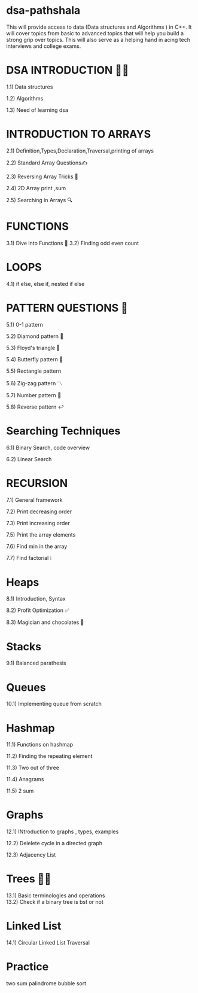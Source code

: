 # dsa-pathshala 
This will provide access to data (Data structures and Algorithms ) in C++. 
It will cover topics from basic to advanced topics that will help you build a strong grip over topics.
This will also serve as a helping hand in acing tech interviews and college exams.


# DSA INTRODUCTION 👩‍🏫
   
  1.1) Data structures
  
  1.2) Algorithms
  
  1.3) Need of learning dsa


  
# INTRODUCTION TO ARRAYS
   
 2.1) Definition,Types,Declaration,Traversal,printing of arrays 
 
 2.2) Standard Array Questions✍
 
 2.3) Reversing Array Tricks 🧐

 2.4) 2D Array print ,sum   
 
 2.5) Searching in Arrays 🔍  



# FUNCTIONS

 3.1) Dive into Functions 🧾
 3.2) Finding odd even count 


# LOOPS

 4.1) if else, else if, nested if else

 
# PATTERN QUESTIONS 🙌
 
5.1) 0-1 pattern

5.2) Diamond pattern 🔹

5.3) Floyd's triangle 🔺

5.4) Butterfly pattern 🦋

5.5) Rectangle pattern  

5.6) Zig-zag pattern 〽

5.7) Number pattern 🔢

5.8) Reverse pattern ↩

# Searching Techniques

6.1) Binary Search, code overview

6.2) Linear Search

# RECURSION
   
7.1) General framework
   
7.2) Print decreasing order

7.3) Print increasing order

7.5) Print the array elements

7.6) Find min in the array

7.7) Find factorial ❕


# Heaps

8.1) Introduction, Syntax

8.2) Profit Optimization ✅

8.3) Magician and chocolates 🍫

# Stacks

9.1) Balanced parathesis

# Queues

10.1) Implementing queue from scratch


# Hashmap
    
11.1)  Functions on hashmap

11.2) Finding the repeating element

11.3) Two out of three

11.4) Anagrams

11.5) 2 sum

# Graphs

12.1) INtroduction to graphs , types, examples  

12.2) Delelete cycle in a directed graph

12.3) Adjacency List

#  Trees 🌳🌱
13.1) Basic terminologies and operations  
13.2) Check if a binary tree is bst or not

# Linked List
14.1) Circular Linked List Traversal

# Practice
two sum
palindrome
bubble sort


